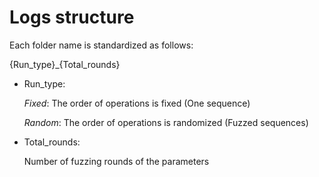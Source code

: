 # Logs structure

Each folder name is standardized as follows:

{Run_type}_{Total_rounds}

- Run_type:

    _Fixed_: The order of operations is fixed (One sequence)

    _Random_: The order of operations is randomized (Fuzzed sequences)

- Total_rounds:

    Number of fuzzing rounds of the parameters

